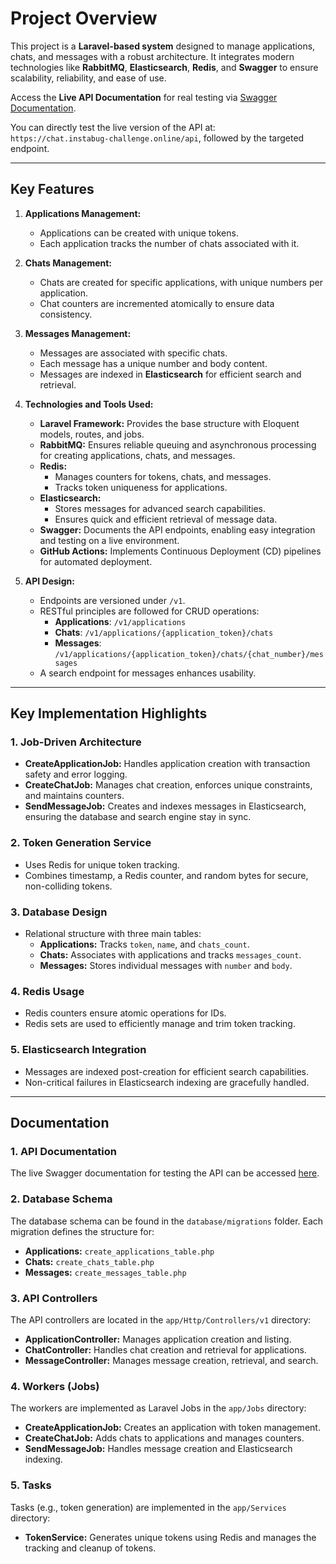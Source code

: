 # **Project Overview**

This project is a **Laravel-based system** designed to manage applications, chats, and messages with a robust architecture. It integrates modern technologies like **RabbitMQ**, **Elasticsearch**, **Redis**, and **Swagger** to ensure scalability, reliability, and ease of use.

Access the **Live API Documentation** for real testing via [Swagger Documentation](https://chat.instabug-challenge.online/api/documentation).

You can directly test the live version of the API at:  
`https://chat.instabug-challenge.online/api`, followed by the targeted endpoint.

---

## **Key Features**
1. **Applications Management:**
    - Applications can be created with unique tokens.
    - Each application tracks the number of chats associated with it.

2. **Chats Management:**
    - Chats are created for specific applications, with unique numbers per application.
    - Chat counters are incremented atomically to ensure data consistency.

3. **Messages Management:**
    - Messages are associated with specific chats.
    - Each message has a unique number and body content.
    - Messages are indexed in **Elasticsearch** for efficient search and retrieval.

4. **Technologies and Tools Used:**
    - **Laravel Framework:** Provides the base structure with Eloquent models, routes, and jobs.
    - **RabbitMQ:** Ensures reliable queuing and asynchronous processing for creating applications, chats, and messages.
    - **Redis:**
        - Manages counters for tokens, chats, and messages.
        - Tracks token uniqueness for applications.
    - **Elasticsearch:**
        - Stores messages for advanced search capabilities.
        - Ensures quick and efficient retrieval of message data.
    - **Swagger:** Documents the API endpoints, enabling easy integration and testing on a live environment.
    - **GitHub Actions:** Implements Continuous Deployment (CD) pipelines for automated deployment.

5. **API Design:**
    - Endpoints are versioned under `/v1`.
    - RESTful principles are followed for CRUD operations:
        - **Applications**: `/v1/applications`
        - **Chats**: `/v1/applications/{application_token}/chats`
        - **Messages**: `/v1/applications/{application_token}/chats/{chat_number}/messages`
    - A search endpoint for messages enhances usability.

---

## **Key Implementation Highlights**
### 1. **Job-Driven Architecture**
- **CreateApplicationJob:** Handles application creation with transaction safety and error logging.
- **CreateChatJob:** Manages chat creation, enforces unique constraints, and maintains counters.
- **SendMessageJob:** Creates and indexes messages in Elasticsearch, ensuring the database and search engine stay in sync.

### 2. **Token Generation Service**
- Uses Redis for unique token tracking.
- Combines timestamp, a Redis counter, and random bytes for secure, non-colliding tokens.

### 3. **Database Design**
- Relational structure with three main tables:
    - **Applications:** Tracks `token`, `name`, and `chats_count`.
    - **Chats:** Associates with applications and tracks `messages_count`.
    - **Messages:** Stores individual messages with `number` and `body`.

### 4. **Redis Usage**
- Redis counters ensure atomic operations for IDs.
- Redis sets are used to efficiently manage and trim token tracking.

### 5. **Elasticsearch Integration**
- Messages are indexed post-creation for efficient search capabilities.
- Non-critical failures in Elasticsearch indexing are gracefully handled.

---

## **Documentation**

### **1. API Documentation**
The live Swagger documentation for testing the API can be accessed [here](https://chat.instabug-challenge.online/api/documentation).

### **2. Database Schema**
The database schema can be found in the `database/migrations` folder. Each migration defines the structure for:
- **Applications:** `create_applications_table.php`
- **Chats:** `create_chats_table.php`
- **Messages:** `create_messages_table.php`

### **3. API Controllers**
The API controllers are located in the `app/Http/Controllers/v1` directory:
- **ApplicationController:** Manages application creation and listing.
- **ChatController:** Handles chat creation and retrieval for applications.
- **MessageController:** Manages message creation, retrieval, and search.

### **4. Workers (Jobs)**
The workers are implemented as Laravel Jobs in the `app/Jobs` directory:
- **CreateApplicationJob:** Creates an application with token management.
- **CreateChatJob:** Adds chats to applications and manages counters.
- **SendMessageJob:** Handles message creation and Elasticsearch indexing.

### **5. Tasks**
Tasks (e.g., token generation) are implemented in the `app/Services` directory:
- **TokenService:** Generates unique tokens using Redis and manages the tracking and cleanup of tokens.

